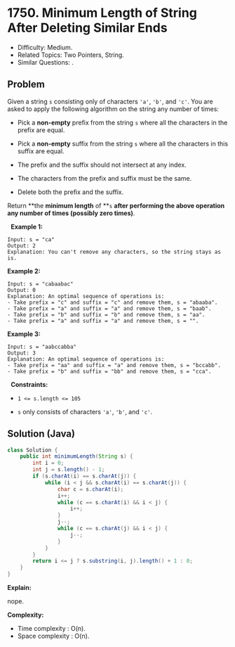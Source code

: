 # 1750. Minimum Length of String After Deleting Similar Ends

- Difficulty: Medium.
- Related Topics: Two Pointers, String.
- Similar Questions: .

## Problem

Given a string ```s``` consisting only of characters ```'a'```, ```'b'```, and ```'c'```. You are asked to apply the following algorithm on the string any number of times:


	
- Pick a **non-empty** prefix from the string ```s``` where all the characters in the prefix are equal.
	
- Pick a **non-empty** suffix from the string ```s``` where all the characters in this suffix are equal.
	
- The prefix and the suffix should not intersect at any index.
	
- The characters from the prefix and suffix must be the same.
	
- Delete both the prefix and the suffix.


Return **the **minimum length** of **```s``` **after performing the above operation any number of times (possibly zero times)**.

 
**Example 1:**

```
Input: s = "ca"
Output: 2
Explanation: You can't remove any characters, so the string stays as is.
```

**Example 2:**

```
Input: s = "cabaabac"
Output: 0
Explanation: An optimal sequence of operations is:
- Take prefix = "c" and suffix = "c" and remove them, s = "abaaba".
- Take prefix = "a" and suffix = "a" and remove them, s = "baab".
- Take prefix = "b" and suffix = "b" and remove them, s = "aa".
- Take prefix = "a" and suffix = "a" and remove them, s = "".
```

**Example 3:**

```
Input: s = "aabccabba"
Output: 3
Explanation: An optimal sequence of operations is:
- Take prefix = "aa" and suffix = "a" and remove them, s = "bccabb".
- Take prefix = "b" and suffix = "bb" and remove them, s = "cca".
```

 
**Constraints:**


	
- ```1 <= s.length <= 105```
	
- ```s``` only consists of characters ```'a'```, ```'b'```, and ```'c'```.



## Solution (Java)

```java
class Solution {
    public int minimumLength(String s) {
        int i = 0;
        int j = s.length() - 1;
        if (s.charAt(i) == s.charAt(j)) {
            while (i < j && s.charAt(i) == s.charAt(j)) {
                char c = s.charAt(i);
                i++;
                while (c == s.charAt(i) && i < j) {
                    i++;
                }
                j--;
                while (c == s.charAt(j) && i < j) {
                    j--;
                }
            }
        }
        return i <= j ? s.substring(i, j).length() + 1 : 0;
    }
}
```

**Explain:**

nope.

**Complexity:**

* Time complexity : O(n).
* Space complexity : O(n).
